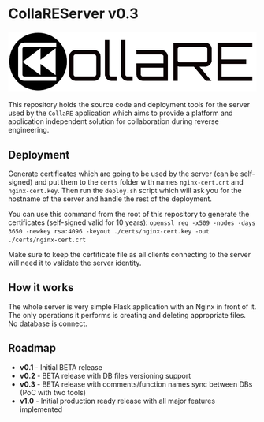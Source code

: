 # CollaREServer v0.3

![CollaRE](https://raw.githubusercontent.com/Martyx00/CollaRE/master/collare/icons/collare-full-white.png)


This repository holds the source code and deployment tools for the server used by the `CollaRE` application which aims to provide a platform and application independent solution for collaboration during reverse engineering.

## Deployment

Generate certificates which are going to be used by the server (can be self-signed) and put them to the `certs` folder with names `nginx-cert.crt` and `nginx-cert.key`. Then run the `deploy.sh` script which will ask you for the hostname of the server and handle the rest of the deployment.

You can use this command from the root of this repository to generate the certificates (self-signed valid for 10 years): `openssl req -x509 -nodes -days 3650 -newkey rsa:4096 -keyout ./certs/nginx-cert.key -out ./certs/nginx-cert.crt`

Make sure to keep the certificate file as all clients connecting to the server will need it to validate the server identity.

## How it works

The whole server is very simple Flask application with an Nginx in front of it. The only operations it performs is creating and deleting appropriate files. No database is connect.

## Roadmap

* **v0.1** - Initial BETA release
* **v0.2** - BETA release with DB files versioning support
* **v0.3** - BETA release with comments/function names sync between DBs (PoC with two tools)
* **v1.0** - Initial production ready release with all major features implemented
